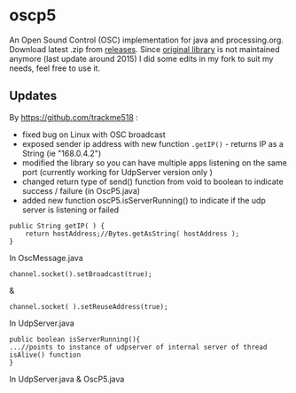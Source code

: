 oscp5
=====

An Open Sound Control (OSC) implementation for java and processing.org. Download latest .zip from [releases](https://github.com/trackme518/oscp5/releases). Since [original library](https://github.com/sojamo/oscp5) is not maintained anymore (last update around 2015) I did some edits in my fork to suit my needs, feel free to use it. 

## Updates
By https://github.com/trackme518 :

* fixed bug on Linux with OSC broadcast
* exposed sender ip address with new function `.getIP()` - returns IP as a String (ie "168.0.4.2")
* modified the library so you can have multiple apps listening on the same port (currently working for UdpServer version only )
* changed return type of send() function from void to boolean to indicate success / failure (in OscP5.java)
* added new function oscP5.isServerRunning() to indicate if the udp server is listening or failed

```
public String getIP( ) {
	return hostAddress;//Bytes.getAsString( hostAddress );
}
```
In OscMessage.java

```
channel.socket().setBroadcast(true);
```
&
```
channel.socket( ).setReuseAddress(true);
```
In UdpServer.java

```
public boolean isServerRunning(){
...//points to instance of udpserver of internal server of thread isAlive() function
}
```
In UdpServer.java & OscP5.java
